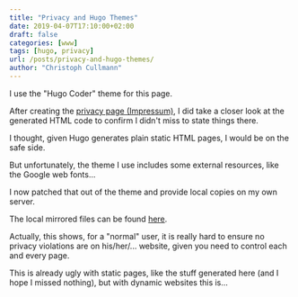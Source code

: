 ```yaml
---
title: "Privacy and Hugo Themes"
date: 2019-04-07T17:10:00+02:00
draft: false
categories: [www]
tags: [hugo, privacy]
url: /posts/privacy-and-hugo-themes/
author: "Christoph Cullmann"
---
```


I use the "Hugo Coder" theme for this page.

After creating the [privacy page (Impressum)](/impressum/), I did take a closer look at the generated HTML code to confirm I didn't miss to state things there.

I thought, given Hugo generates plain static HTML pages, I would be on the safe side.

But unfortunately, the theme I use includes some external resources, like the Google web fonts...

I now patched that out of the theme and provide local copies on my own server.

The local mirrored files can be found [here](https://git.babylon2k.com/cullmann/cullmann.io).

Actually, this shows, for a "normal" user, it is really hard to ensure no privacy violations are on his/her/... website, given you need to control each and every page.

This is already ugly with static pages, like the stuff generated here (and I hope I missed nothing), but with dynamic websites this is...
